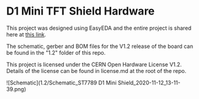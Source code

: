 # D1 Mini TFT Shield Hardware

This project was designed using EasyEDA and the entire project is shared here at [this link](https://easyeda.com/ecenuig/st7789-d1-mini-shield).

The schematic, gerber and BOM files for the V1.2 release of the board can be found in the "1.2" folder of this repo.

This project is licensed under the CERN Open Hardware License V1.2. Details of the license can be found in license.md at the root of the repo.

![Schematic](1.2/Schematic_ST7789 D1 Mini Shield_2020-11-12_13-11-39.png)
